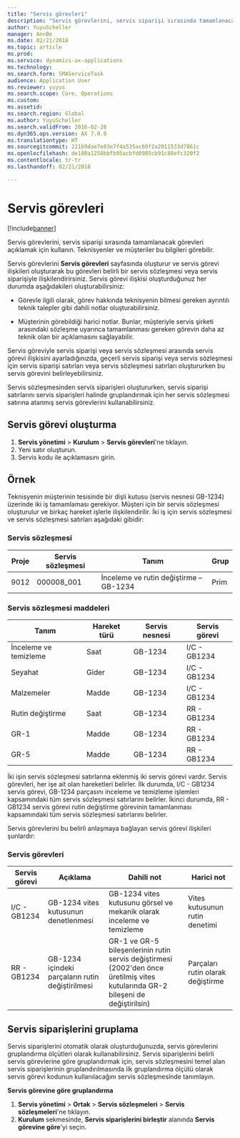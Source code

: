 ```yaml
---
title: "Servis görevleri"
description: "Servis görevlerini, servis siparişi sırasında tamamlanacak görevleri açıklamak için kullanın. Teknisyenler ve müşteriler bu bilgileri görebilir."
author: YuyuScheller
manager: AnnBe
ms.date: 02/21/2018
ms.topic: article
ms.prod: 
ms.service: dynamics-ax-applications
ms.technology: 
ms.search.form: SMAServiceTask
audience: Application User
ms.reviewer: yuyus
ms.search.scope: Core, Operations
ms.custom: 
ms.assetid: 
ms.search.region: Global
ms.author: YuyuScheller
ms.search.validFrom: 2016-02-28
ms.dyn365.ops.version: AX 7.0.0
ms.translationtype: HT
ms.sourcegitcommit: 221b9dae7e83e7f4a535ac60f2a2011533d7861c
ms.openlocfilehash: de180a1258bbfb95acbfd0985cb91c88efc320f2
ms.contentlocale: tr-tr
ms.lasthandoff: 02/21/2018

---
```


# <a name="service-tasks"></a>Servis görevleri  

[!include[banner](../includes/banner.md)]

Servis görevlerini, servis siparişi sırasında tamamlanacak görevleri açıklamak için kullanın.
Teknisyenler ve müşteriler bu bilgileri görebilir.

Servis görevlerini **Servis görevleri** sayfasında oluşturur ve servis görevi ilişkileri oluşturarak bu görevleri belirli bir servis sözleşmesi veya servis siparişiyle ilişkilendirirsiniz. Servis görevi ilişkisi oluşturduğunuz her durumda aşağıdakileri oluşturabilirsiniz:

-  Görevle ilgili olarak, görev hakkında teknisyenin bilmesi gereken ayrıntılı teknik talepler gibi dahili notlar oluşturabilirsiniz.

-  Müşterinin görebildiği harici notlar. Bunlar, müşteriyle servis şirketi arasındaki sözleşme uyarınca tamamlanması gereken görevin daha az teknik olan bir açıklamasını sağlayabilir.

Servis göreviyle servis siparişi veya servis sözleşmesi arasında servis görevi ilişkisini ayarladığınızda, geçerli servis siparişi veya servis sözleşmesi için servis siparişi satırları veya servis sözleşmesi satırları oluştururken bu servis görevini belirleyebilirsiniz.

Servis sözleşmesinden servis siparişleri oluştururken, servis siparişi satırlarını servis siparişleri halinde gruplandırmak için her servis sözleşmesi satırına atanmış servis görevlerini kullanabilirsiniz.

## <a name="create-a-service-task"></a>Servis görevi oluşturma

1. **Servis yönetimi** \> **Kurulum** \> **Servis görevleri**'ne tıklayın.
2. Yeni satır oluşturun.
3. Servis kodu ile açıklamasını girin.

## <a name="example"></a>Örnek

Teknisyenin müşterinin tesisinde bir dişli kutusu (servis nesnesi GB-1234) üzerinde iki iş tamamlaması gerekiyor. Müşteri için bir servis sözleşmesi oluşturulur ve birkaç hareket işlerle ilişkilendirilir. İki iş için servis sözleşmesi ve servis sözleşmesi satırları aşağıdaki gibidir:

### <a name="service-agreement"></a>Servis sözleşmesi

| Proje | Servis sözleşmesi | Tanım                                  | Grup   |
|---------|-------------------|----------------------------------------------|---------|
| 9012    | 000008\_001       | İnceleme ve rutin değiştirme – GB-1234 | Prim |

### <a name="service-agreement-lines"></a>Servis sözleşmesi maddeleri

| Tanım             | Hareket türü | Servis nesnesi | Servis görevi |
|-------------------------|------------------|----------------|--------------|
| İnceleme ve temizleme | Saat             | GB-1234        | I/C - GB1234 |
| Seyahat                  | Gider          | GB-1234        | I/C - GB1234 |
| Malzemeler               | Madde             | GB-1234        | I/C - GB1234 |
| Rutin değiştirme     | Saat             | GB-1234        | RR - GB1234  |
| GR-1                    | Madde             | GB-1234        | RR - GB1234  |
| GR-5                    | Madde             | GB-1234        | RR - GB1234  |

İki işin servis sözleşmesi satırlarına eklenmiş iki servis görevi vardır. Servis görevleri, her işe ait olan hareketleri belirler. İlk durumda, I/C - GB1234 servis görevi, GB-1234 parçasını inceleme ve temizleme işlemleri kapsamındaki tüm servis sözleşmesi satırlarını belirler. İkinci durumda, RR - GB1234 servis görevi rutin değiştirme görevinin tamamlanması kapsamındaki tüm servis sözleşmesi satırlarını belirler.

Servis görevlerini bu belirli anlaşmaya bağlayan servis görevi ilişkileri şunlardır:

### <a name="service-tasks"></a>Servis görevleri

| Servis görevi | Açıklama                             | Dahili not                                                                                                                 | Harici not                 |
|--------------|-----------------------------------------|-------------------------------------------------------------------------------------------------------------------------------|-------------------------------|
| I/C - GB1234 | GB-1234 vites kutusunun denetlenmesi           | GB-1234 vites kutusunu görsel ve mekanik olarak inceleme ve temizleme                                                              | Vites kutusunun rutin denetimi |
| RR - GB1234  | GB-1234 içindeki parçaların rutin değiştirilmesi | GR-1 ve GR-5 bileşenlerinin rutin servis değiştirmesi (2002'den önce üretilmiş vites kutularında GR-2 bileşeni de değiştirilsin) | Parçaları rutin olarak değiştirme  |

## <a name="group-service-orders"></a>Servis siparişlerini gruplama

Servis siparişlerini otomatik olarak oluşturduğunuzda, servis görevlerini gruplandırma ölçütleri olarak kullanabilirsiniz. Servis siparişlerini belirli servis görevlerine göre gruplandırmak için, servis sözleşmesini temel alan servis siparişlerinin gruplandırılmasında ilk gruplandırma ölçütü olarak servis görevi kodunun kullanılacağını servis sözleşmesinde tanımlayın.

**Servis görevine göre gruplandırma**

1. **Servis yönetimi** \> **Ortak** \> **Servis sözleşmeleri** \> **Servis sözleşmeleri**'ne tıklayın.
2. **Kurulum** sekmesinde, **Servis siparişlerini birleştir** alanında **Servis görevine göre**'yi seçin.



